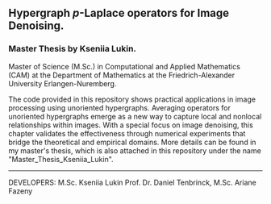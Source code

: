 ## Hypergraph $p$-Laplace operators for Image Denoising. 
### Master Thesis by Kseniia Lukin.

Master of Science (M.Sc.) in Computational and Applied Mathematics (CAM) at the Department of Mathematics at the Friedrich-Alexander University Erlangen-Nuremberg. 

The code provided in this repository shows practical applications in image processing using unoriented hypergraphs. Averaging operators for unoriented hypergraphs emerge as a
new way to capture local and nonlocal relationships within images. With a special focus on image denoising, this chapter validates the effectiveness through numerical experiments
that bridge the theoretical and empirical domains.
More details can be found in my master's thesis, which is also attached in this repository under the name "Master_Thesis_Kseniia_Lukin".

---

DEVELOPERS: 
M.Sc. Kseniia Lukin
Prof. Dr. Daniel Tenbrinck,
M.Sc. Ariane Fazeny
